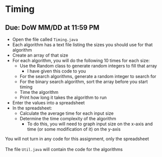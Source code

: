 # Timing

## Due: DoW MM/DD at 11:59 PM

- Open the file called `Timing.java`
- Each algorithm has a text file listing the sizes you should use for that algorithm
- Create an array of that size
- For each algorithm, you will do the following 10 times for each size:
  - Use the Random class to generate random integers to fill that array
    - I have given this code to you
  - For the search algorithms, generate a random integer to search for
  - For the binary search algorithm, sort the array before you start timing
  - Time the algorithm
  - Print how long it takes the algorithm to run
- Enter the values into a spreadsheet
- In the spreadsheet:
  - Calculate the average time for each input size
  - Determine the time complexity of the algorithm
    - To do this, you will need to graph input size on the x-axis and time (or some modification of it) on the y-axis

You will not turn in any code for this assignment, only the spreadsheet\
\
The file `Util.java` will contain the code for the algorithms
